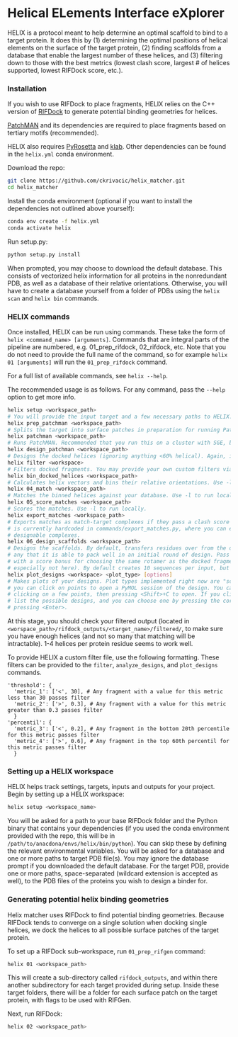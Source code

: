 # Helical ELements Interface eXplorer

HELIX is a protocol meant to help determine an optimal scaffold to bind to a target protein. It does this by (1) determining the optimal positions of helical elements on the surface of the target protein, (2) finding scaffolds from a database that enable the largest number of these helices, and (3) filtering down to those with the best metrics (lowest clash score, largest # of helices supported, lowest RIFDock score, etc.).

### Installation

If you wish to use RIFDock to place fragments, HELIX relies on the C++ version of [RIFDock](https://github.com/rifdock/rifdock) to generate potential binding geometries for helices.

[PatchMAN](https://github.com/Alisa-Kh/PatchMAN) and its dependencies are required to place fragments based on tertiary motifs (recommended).

HELIX also requires [PyRosetta](https://www.pyrosetta.org/) and [klab](https://github.com/kortemme-lab/klab).
Other dependencies can be found in the `helix.yml` conda environment.

Download the repo:
```bash
git clone https://github.com/ckrivacic/helix_matcher.git
cd helix_matcher
```

Install the conda environment (optional if you want to install the dependencies not outlined above yourself):
```bash
conda env create -f helix.yml
conda activate helix
```

Run setup.py:
```bash
python setup.py install
```

When prompted, you may choose to download the default database. This consists of vectorized helix information for all proteins in the nonredundant PDB, as well as a database of their relative orientations. Otherwise, you will have to create a database yourself from a folder of PDBs using the `helix scan` and `helix bin` commands.

### HELIX commands

Once installed, HELIX can be run using commands. These take the form of `helix <command_name> [arguments]`. Commands that are integral parts of the pipeline are numbered, e.g. 01_prep_rifdock, 02_rifdock, etc. Note that you do not need to provide the full name of the command, so for example `helix 01 [arguments]` will run the `01_prep_rifdock` command.

For a full list of available commands, see `helix --help`.

The recommended usage is as follows. For any command, pass the `--help` option to get more info.
```bash
helix setup <workspace_path>
# You will provide the input target and a few necessary paths to HELIX.
helix prep_patchman <workspace_path>
# Splits the target into surface patches in preparation for running PatchMAN.
helix patchman <workspace_path>
# Runs PatchMAN. Recommended that you run this on a cluster with SGE, but if you want to run it locally, do so by passing the -l option.
helix design_patchman <workspace_path>
# Designs the docked helices (ignoring anything <60% helical). Again, if running locally pass -l.
helix filter <workspace>
# Filters docked fragments. You may provide your own custom filters via a yaml-formated file (formatting described below) by passing --filter <path/to/filter.yml>
helix bin_docked_helices <workspace_path>
# Calculates helix vectors and bins their relative orientations. Use -l to run locally.
helix 04_match <workspace_path>
# Matches the binned helices against your database. Use -l to run locally.
helix 05_score_matches <workspace_path>
# Scores the matches. Use -l to run locally.
helix export_matches <workspace_path>
# Exports matches as match-target complexes if they pass a clash score and RMSD (versus the docked fragments) threshold. This threshold 
# is currently hardcoded in commands/export_matches.py, where you can edit the values on lines 201-202 to get the desired number of 
# designable complexes.
helix 06_design_scaffolds <workspace_path>
# Designs the scaffolds. By default, transfers residues over from the docked fragments if they are within 1.5A and prevents repacking for 
# any that it is able to pack well in an initial round of design. Pass --special-rot to instead allow designs for these positions, but 
# with a score bonus for choosing the same rotamer as the docked fragment. Pass -l to run locally (not recommended generally, but 
# especially not here). By default creates 10 sequences per input, but you can change this by passing -n.
helix plot_designs <workspace> <plot_type> [options]
# Makes plots of your designs. Plot types implemented right now are "scatter" and "violin". If you make a scatterplot of just one target, 
# you can click on points to open a PyMOL session of the design. You can also open multiple designs at once by pressing <Shift>+A, then 
# clicking on a few points, then pressing <Shift>+C to open. If you click on a point where there are multiple designs, your terminal will 
# list the possible designs, and you can choose one by pressing the corresponding number (the plot needs to be the focus window) and then 
# pressing <Enter>.
```

At this stage, you should check your filtered output (located in `<worspace_path>/rifdock_outputs/<target_name>/filtered/`, to make sure you have enough helices (and not so many that matching will be intractable). 1-4 helices per protein residue seems to work well.

To provide HELIX a custom filter file, use the following formatting. These filters can be provided to the `filter`, `analyze_designs`, and `plot_designs` commands.
```
'threshold': {
  'metric_1': ['<', 30], # Any fragment with a value for this metric less than 30 passes filter
  'metric_2': ['>', 0.3], # Any fragment with a value for this metric greater than 0.3 passes filter
  }
'percentil': {
  'metric_3': ['<', 0.2], # Any fragment in the bottom 20th percentile for this metric passes filter
  'metric_4': ['>', 0.6], # Any fragment in the top 60th percentil for this metric passes filter
  }
```

### Setting up a HELIX workspace

HELIX helps track settings, targets, inputs and outputs for your project. Begin by setting up a HELIX workspace:
```bash
helix setup <workspace_name>
```
You will be asked for a path to your base RIFDock folder and the Python binary that contains your dependencies (if you used the conda environment provided with the repo, this will be in `/path/to/anacdona/envs/helix/bin/python`). You can skip these by defining the relevant environmental variables.
You will be asked for a database and one or more paths to target PDB file(s). You may ignore the database prompt if you downloaded the default database. For the target PDB, provide one or more paths, space-separated (wildcard extension is accepted as well), to the PDB files of the proteins you wish to design a binder for.

### Generating potential helix binding geometries

Helix matcher uses RIFDock to find potential binding geometries. Because RIFDock tends to converge on 
a single solution when docking single helices, we dock the helices to all possible surface patches of 
the target protein. 

To set up a RIFDock sub-workspace, run `01_prep_rifgen` command:

```bash
helix 01 <workspace_path>
```

This will create a sub-directory called `rifdock_outputs`, and within there another subdirectory for each target provided during setup. Inside these target folders, there will be a folder for each surface patch on the target protein, with flags to be used with RIFGen.

Next, run RIFDock:

```bash
helix 02 <workspace_path>
```


